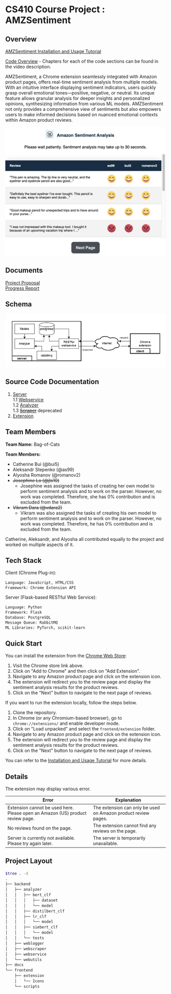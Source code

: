 # CS410 Course Project : AMZSentiment

## Overview

[AMZSentiment Installation and Usage Tutorial](https://www.youtube.com/watch?v=JfcbqbA6XCw)

[Code Overview](https://www.youtube.com/watch?v=QVRPHDk0c8g) - Chapters for each of the code sections can be found in
the video description.

AMZSentiment, a Chrome extension seamlessly integrated with Amazon product pages, offers real-time sentiment analysis
from multiple models. With an intuitive interface displaying sentiment indicators, users quickly grasp overall emotional
tones—positive, negative, or neutral. Its unique feature allows granular analysis for deeper insights and personalized
opinions, synthesizing information from various ML models. AMZSentiment not only provides a comprehensive view of
sentiments but also empowers users to make informed decisions based on nuanced emotional contexts within Amazon product
reviews.

![extension example](/docs/imgs/extension.png)

## Documents

[Project Proposal](/docs/project_proposal.pdf)\
[Progress Report](/docs/progress_report.pdf)

## Schema

![project schema](/docs/imgs/schema.png)

## Source Code Documentation

1. [Server](/backend/README.md) \
   1.1 [Webservice](backend/webservice/README.md) \
   1.2 [Analyzer](backend/analyzer/README.md) \
   1.3
   ~~[Scraper](https://github.com/alyosharomanov/amazon-review-api/blob/148d911bb97bca1cda8fb6a44645eab7aad09535/README.md)~~
   deprecated
2. [Extension](frontend/extension/README.md)

## Team Members

**Team Name:** Bag-of-Cats

**Team Members:**

- Catherine Bui (@bui5)
- Aleksandr Stepenko (@as99)
- Alyosha Romanov (@romanov2)
- ~~Josephine Lo (@jlo10)~~
    * Josephine was assigned the tasks of creating her own model to perform sentiment analysis and to work on the
      parser. However, no work was completed. Therefore, she has 0% contribution and is excluded from the team.
- ~~Vikram Dara (@vdara2)~~
    * Vikram was also assigned the tasks of creating his own model to perform sentiment analysis and to work on the
      parser. However, no work was completed. Therefore, he has 0% contribution and is excluded from the team.

Catherine, Aleksandr, and Alyosha all contributed equally to the project and worked on multiple aspects of it.

## Tech Stack

Client (Chrome Plug-in):

    Language: JavaScript, HTML/CSS
    Framework: Chrome Extension API

Server (Flask-based RESTful Web Service):

	Language: Python
    Framework: Flask
    Database: PostgreSQL
    Message Queue: RabbitMQ
    ML Libraries: PyTorch, scikit-learn

## Quick Start

You can install the extension from the [Chrome Web Store](https://chrome.google.com/webstore/detail/akngjlcdebllhcchbpglbhpgllkgmjlf?authuser=0&hl=en):

1. Visit the Chrome store link above.
2. Click on "Add to Chrome" and then click on "Add Extension".
3. Navigate to any Amazon product page and click on the extension icon.
4. The extension will redirect you to the review page and display the sentiment analysis results for the product
   reviews.
5. Click on the "Next" button to navigate to the next page of reviews.


If you want to run the extension locally, follow the steps below.

1. Clone the repository.
2. In Chrome (or any Chromium-based browser), go to `chrome://extensions/` and enable developer mode.
3. Click on "Load unpacked" and select the `frontend/extension` folder.
4. Navigate to any Amazon product page and click on the extension icon.
5. The extension will redirect you to the review page and display the sentiment analysis results for the product
   reviews.
6. Click on the "Next" button to navigate to the next page of reviews.

You can refer to the [Installation and Usage Tutorial](https://www.youtube.com/watch?v=JfcbqbA6XCw) for more details.

## Details

The extension may display various error.

| Error                                                                          | Explanation                                                    |
|--------------------------------------------------------------------------------|----------------------------------------------------------------|
| Extension cannot be used here. Please open an Amazon (US) product review page. | The extension can only be used on Amazon product review pages. |
| No reviews found on the page.                                                  | The extension cannot find any reviews on the page.             |
| Server is currently not available. Please try again later.                     | The server is temporarily unavailable.                         |

## Project Layout

```bash
$tree . -d                                                           
.
├── backend
│   ├── analyzer
│   │   ├── bert_clf
│   │   │   ├── dataset
│   │   │   └── model
│   │   ├── distilbert_clf
│   │   ├── lr_clf
│   │   │   └── model
│   │   ├── siebert_clf
│   │   │   └── model
│   │   └── tests
│   ├── weblogger
│   ├── webscraper
│   ├── webservice
│   └── webutils
├── docs
└── frontend
    ├── extension
    │   └── Icons
    └── scripts
```

